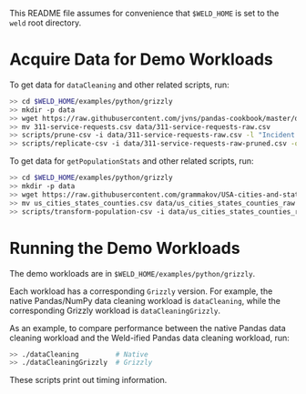 This README file assumes for convenience that `$WELD_HOME` is set to the `weld` root directory.


Acquire Data for Demo Workloads
===============================

To get data for `dataCleaning` and other related scripts, run:

```bash
>> cd $WELD_HOME/examples/python/grizzly
>> mkdir -p data
>> wget https://raw.githubusercontent.com/jvns/pandas-cookbook/master/data/311-service-requests.csv
>> mv 311-service-requests.csv data/311-service-requests-raw.csv
>> scripts/prune-csv -i data/311-service-requests-raw.csv -l "Incident Zip"
>> scripts/replicate-csv -i data/311-service-requests-raw-pruned.csv -o data/311-service-requests.csv -r 30
```

To get data for `getPopulationStats` and other related scripts, run:

```bash
>> cd $WELD_HOME/examples/python/grizzly
>> mkdir -p data
>> wget https://raw.githubusercontent.com/grammakov/USA-cities-and-states/master/us_cities_states_counties.csv
>> mv us_cities_states_counties.csv data/us_cities_states_counties_raw.csv
>> scripts/transform-population-csv -i data/us_cities_states_counties_raw.csv -o data/us_cities_states_counties.csv -r 30
```

Running the Demo Workloads
==========================

The demo workloads are in `$WELD_HOME/examples/python/grizzly`.

Each workload has a corresponding `Grizzly` version. For example, the native Pandas/NumPy data cleaning workload is `dataCleaning`, while the corresponding Grizzly workload is `dataCleaningGrizzly`.


As an example, to compare performance between the native Pandas data cleaning workload and the Weld-ified Pandas data cleaning workload, run:

```bash
>> ./dataCleaning         # Native
>> ./dataCleaningGrizzly  # Grizzly
```

These scripts print out timing information.
